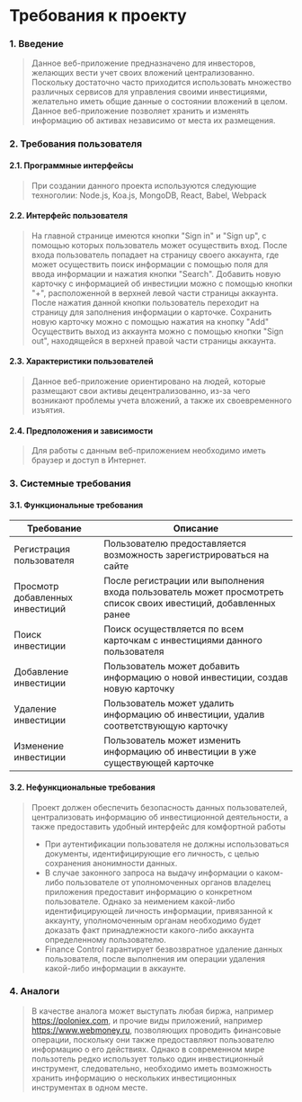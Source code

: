# Требования к проекту

### 1. Введение

> Данное веб-приложение предназначено для инвесторов, желающих вести учет своих вложений централизованно.
Поскольку достаточно часто приходится использовать множество различных сервисов для управления своими инвестициями,
желательно иметь общие данные о состоянии вложений в целом. Данное веб-приложение позволяет хранить и изменять информацию
об активах независимо от места их размещения.

### 2. Требования пользователя

#### 2.1. Программные интерфейсы

> При создании данного проекта используются следующие техноголии: Node.js, Koa.js, MongoDB, React, Babel, Webpack

#### 2.2. Интерфейс пользователя

>На главной странице имеются кнопки  "Sign in" и "Sign up", с помощью которых пользователь может осуществить вход.
После входа пользователь попадает на страницу своего аккаунта, где может осуществить поиск информации с помощью поля для ввода информации и нажатия кнопки "Search". 
Добавить новую карточку с информацией об инвестиции можно с помощью кнопки "+", расположенной в верхней левой части страницы аккаунта. После нажатия данной кнопки пользователь переходит на страницу для заполнения информации о карточке.
Сохранить новую карточку можно с помощью нажатия на кнопку "Add"
Осуществить выход из аккаунта можно с помощью кнопки "Sign out", находящейся в верхней правой части страницы аккаунта.

#### 2.3. Характеристики пользователей

> Данное веб-приложение ориентировано на людей, которые размещают свои активы децентрализованно, из-за чего
возникают проблемы учета вложений, а также их своевременного изъятия.

#### 2.4. Предположения и зависимости

> Для работы с данным веб-приложением необходимо иметь браузер и доступ в Интернет.

### 3. Системные требования

#### 3.1. Функциональные требования

Требование | Описание
--- | ---
Регистрация пользователя| Пользователю предоставляется возможность зарегистрироваться на сайте
Просмотр добавленных инвестиций | После регистрации или выполнения входа пользователь может просмотреть список своих ивестиций, добавленных ранее
Поиск инвестиции| Поиск осуществляется по всем карточкам с инвестициями данного пользователя 
Добавление инвестиции | Пользователь может добавить информацию о новой инвестиции, создав новую карточку
Удаление инвестиции| Пользователь может удалить информацию об инвестиции, удалив соответствующую карточку
Изменение инвестиции| Пользователь может изменить информацию об инвестиции в уже существующей карточке


#### 3.2. Нефункциональные требования

> Проект должен обеспечить безопасность данных пользователей, централизовать информацию об инвестиционной деятельности, а также предоставить удобный интерфейс для комфортной работы
> -  При аутентификации пользователя не должны использоваться документы, идентифицирующие его личность, с целью сохранения анонимности данных.
> -  В случае законного запроса на выдачу информации о каком-либо пользователе от уполномоченных органов владелец приложения предоставит информацию о конкретном пользователе. Однако за неимением какой-либо идентифицирующей личность информации, привязанной к аккаунту, уполномоченным органам необходимо будет доказать факт принадлежности какого-либо аккаунта определенному пользователю.
>  - Finance Сontrol гарантирует безвозвратное удаление данных пользователя, после выполнения им операции удаления какой-либо информации в аккаунте. 
### 4. Аналоги

> В качестве аналога может выступать любая биржа, например https://poloniex.com, и прочие виды приложений, например https://www.webmoney.ru, позволяющих проводить финансовые операции, поскольку они также предоставляют пользователю информацию о его действиях. Однако в современном мире пользотель редко использует только один инвестиционный инструмент, следовательно, необходимо иметь возможность хранить информацию о нескольких инвестиционных инструментах в одном месте. 

